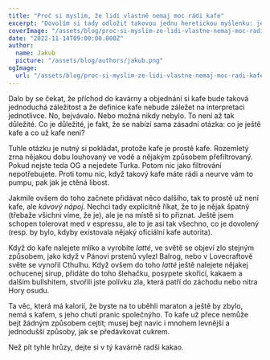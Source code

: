 ```yaml
---
title: "Proč si myslim, že lidi vlastně nemaj moc rádi kafe"
excerpt: "Dovolím si tady odložit takovou jednu heretickou myšlenku: jenom málo lidí má rádo kafe. Ostatní si na to jenom hrajou. Z nějakýho důvodu, kterej mi je neznámej. Mít rád kafe neni zas tak důležitý pro přežití druhu tak, aby to bylo nutný fejkovat. Nebo jo?"
coverImage: "/assets/blog/proc-si-myslim-ze-lidi-vlastne-nemaj-moc-radi-kafe/cover.png"
date: "2022-11-14T09:00:00.000Z"
author:
  name: Jakub
  picture: "/assets/blog/authors/jakub.png"
ogImage:
  url: "/assets/blog/proc-si-myslim-ze-lidi-vlastne-nemaj-moc-radi-kafe/cover.png"
---
```


Dalo by se čekat, že příchod do kavárny a objednání si kafe bude taková jednoduchá záležitost a že definice kafe nebude záležet na interpretaci jednotlivce. No, bejvávalo. Nebo možná nikdy nebylo. To není až tak důležité. Co je důležité, je fakt, že se nabízí sama zásadní otázka: co je ještě kafe a co už kafe neni?

Tuhle otázku je nutný si pokládat, protože kafe je prostě kafe. Rozemletý zrna nějakou dobu louhovaný ve vodě a nějakým způsobem přefiltrovaný. Pokud nejste teda OG a nejedete Turka. Potom nic jako filtrování nepotřebujete. Proti tomu nic, když takový kafe máte rádi a neurve vám to pumpu, pak jak je ctěná libost.

Jakmile ovšem do toho začnete přidávat něco dalšího, tak to prostě už není kafe, ale _kávový nápoj_. Nechci tady explicitně říkat, že to je nějak špatný (třebaže všichni víme, že je), ale je na místě si to přiznat. Ještě jsem schopen tolerovat med v espressu, ale to je asi tak všechno, co je dovolený (resp. by bylo, kdyby existovala nějaký oficiální kafe autorita).

Když do kafe nalejete mlíko a vyrobíte _latté_, ve světě se objeví zlo stejným způsobem, jako když v Pánovi prstenů vylezl Balrog, nebo v Lovecraftově světe se vynořil Cthulhu. Když ovšem do toho _latté_ ještě nalejete nějakej ochucenej sirup, přidáte do toho šlehačku, posypete skořicí, kakaem a dalším bullshitem, stvořili jste polívku zla, která patří do záchodu nebo nitra Hory osudu.

Ta věc, která má kalorií, že byste na to uběhli maraton a ještě by zbylo, nemá s kafem, s jeho chutí pranic společnýho. To kafe už přece nemůže bejt žádným způsobem cejtit; musej bejt navíc i mnohem levnější a jednodušší způsoby, jak se předávkovat cukrem.

Než pít tyhle hrůzy, dejte si v tý kavárně radši kakao.

